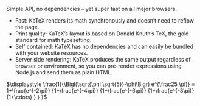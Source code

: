 Simple API, no dependencies – yet super fast on all major browsers.

- Fast: KaTeX renders its math synchronously and doesn’t need to reflow the page.
- Print quality: KaTeX’s layout is based on Donald Knuth’s TeX, the gold standard for math typesetting.
- Self contained: KaTeX has no dependencies and can easily be bundled with your website resources.
- Server side rendering: KaTeX produces the same output regardless of browser or environment, so you can pre-render expressions using Node.js and send them as plain HTML.

$\displaystyle \frac{1}{\Bigl(\sqrt{\phi \sqrt{5}}-\phi\Bigr) e^{\frac25 \pi}} = 1+\frac{e^{-2\pi}} {1+\frac{e^{-4\pi}} {1+\frac{e^{-6\pi}} {1+\frac{e^{-8\pi}} {1+\cdots} } } }$
